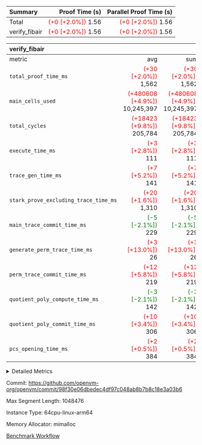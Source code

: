 | Summary | Proof Time (s) | Parallel Proof Time (s) |
|:---|---:|---:|
| Total | <span style='color: red'>(+0 [+2.0%])</span> 1.56 | <span style='color: red'>(+0 [+2.0%])</span> 1.56 |
| verify_fibair | <span style='color: red'>(+0 [+2.0%])</span> 1.56 | <span style='color: red'>(+0 [+2.0%])</span> 1.56 |


| verify_fibair |||||
|:---|---:|---:|---:|---:|
|metric|avg|sum|max|min|
| `total_proof_time_ms ` | <span style='color: red'>(+30 [+2.0%])</span> 1,562 | <span style='color: red'>(+30 [+2.0%])</span> 1,562 | <span style='color: red'>(+30 [+2.0%])</span> 1,562 | <span style='color: red'>(+30 [+2.0%])</span> 1,562 |
| `main_cells_used     ` | <span style='color: red'>(+480608 [+4.9%])</span> 10,245,397 | <span style='color: red'>(+480608 [+4.9%])</span> 10,245,397 | <span style='color: red'>(+480608 [+4.9%])</span> 10,245,397 | <span style='color: red'>(+480608 [+4.9%])</span> 10,245,397 |
| `total_cycles        ` | <span style='color: red'>(+18423 [+9.8%])</span> 205,784 | <span style='color: red'>(+18423 [+9.8%])</span> 205,784 | <span style='color: red'>(+18423 [+9.8%])</span> 205,784 | <span style='color: red'>(+18423 [+9.8%])</span> 205,784 |
| `execute_time_ms     ` | <span style='color: red'>(+3 [+2.8%])</span> 111 | <span style='color: red'>(+3 [+2.8%])</span> 111 | <span style='color: red'>(+3 [+2.8%])</span> 111 | <span style='color: red'>(+3 [+2.8%])</span> 111 |
| `trace_gen_time_ms   ` | <span style='color: red'>(+7 [+5.2%])</span> 141 | <span style='color: red'>(+7 [+5.2%])</span> 141 | <span style='color: red'>(+7 [+5.2%])</span> 141 | <span style='color: red'>(+7 [+5.2%])</span> 141 |
| `stark_prove_excluding_trace_time_ms` | <span style='color: red'>(+20 [+1.6%])</span> 1,310 | <span style='color: red'>(+20 [+1.6%])</span> 1,310 | <span style='color: red'>(+20 [+1.6%])</span> 1,310 | <span style='color: red'>(+20 [+1.6%])</span> 1,310 |
| `main_trace_commit_time_ms` | <span style='color: green'>(-5 [-2.1%])</span> 229 | <span style='color: green'>(-5 [-2.1%])</span> 229 | <span style='color: green'>(-5 [-2.1%])</span> 229 | <span style='color: green'>(-5 [-2.1%])</span> 229 |
| `generate_perm_trace_time_ms` | <span style='color: red'>(+3 [+13.0%])</span> 26 | <span style='color: red'>(+3 [+13.0%])</span> 26 | <span style='color: red'>(+3 [+13.0%])</span> 26 | <span style='color: red'>(+3 [+13.0%])</span> 26 |
| `perm_trace_commit_time_ms` | <span style='color: red'>(+12 [+5.8%])</span> 219 | <span style='color: red'>(+12 [+5.8%])</span> 219 | <span style='color: red'>(+12 [+5.8%])</span> 219 | <span style='color: red'>(+12 [+5.8%])</span> 219 |
| `quotient_poly_compute_time_ms` | <span style='color: green'>(-3 [-2.1%])</span> 142 | <span style='color: green'>(-3 [-2.1%])</span> 142 | <span style='color: green'>(-3 [-2.1%])</span> 142 | <span style='color: green'>(-3 [-2.1%])</span> 142 |
| `quotient_poly_commit_time_ms` | <span style='color: red'>(+10 [+3.4%])</span> 306 | <span style='color: red'>(+10 [+3.4%])</span> 306 | <span style='color: red'>(+10 [+3.4%])</span> 306 | <span style='color: red'>(+10 [+3.4%])</span> 306 |
| `pcs_opening_time_ms ` | <span style='color: red'>(+2 [+0.5%])</span> 384 | <span style='color: red'>(+2 [+0.5%])</span> 384 | <span style='color: red'>(+2 [+0.5%])</span> 384 | <span style='color: red'>(+2 [+0.5%])</span> 384 |



<details>
<summary>Detailed Metrics</summary>

|  | verify_program_compile_ms | total_cells | stark_prove_excluding_trace_time_ms | quotient_poly_compute_time_ms | quotient_poly_commit_time_ms | perm_trace_commit_time_ms | pcs_opening_time_ms | main_trace_commit_time_ms |
| --- | --- | --- | --- | --- | --- | --- | --- |
|  | 5 | 65,536 | 62 | 2 | 13 | 0 | 32 | 13 | 

| air_name | rows | quotient_deg | main_cols | interactions | constraints | cells |
| --- | --- | --- | --- | --- | --- | --- |
| AccessAdapterAir<2> |  | 4 |  | 5 | 11 |  | 
| AccessAdapterAir<4> |  | 4 |  | 5 | 11 |  | 
| AccessAdapterAir<8> |  | 4 |  | 5 | 11 |  | 
| FibonacciAir | 32,768 | 1 | 2 |  | 5 | 65,536 | 
| FriReducedOpeningAir |  | 4 |  | 31 | 52 |  | 
| NativePoseidon2Air<BabyBearParameters>, 1> |  | 4 |  | 136 | 530 |  | 
| PhantomAir |  | 4 |  | 3 | 4 |  | 
| ProgramAir |  | 1 |  | 1 | 4 |  | 
| VariableRangeCheckerAir |  | 1 |  | 1 | 4 |  | 
| VmAirWrapper<AluNativeAdapterAir, FieldArithmeticCoreAir> |  | 4 |  | 15 | 23 |  | 
| VmAirWrapper<BranchNativeAdapterAir, BranchEqualCoreAir<1> |  | 4 |  | 11 | 22 |  | 
| VmAirWrapper<JalNativeAdapterAir, JalCoreAir> |  | 4 |  | 7 | 6 |  | 
| VmAirWrapper<NativeAdapterAir<2, 0>, PublicValuesCoreAir> |  | 4 |  | 11 | 22 |  | 
| VmAirWrapper<NativeLoadStoreAdapterAir<1>, NativeLoadStoreCoreAir<1> |  | 4 |  | 15 | 16 |  | 
| VmAirWrapper<NativeLoadStoreAdapterAir<4>, NativeLoadStoreCoreAir<4> |  | 4 |  | 15 | 16 |  | 
| VmAirWrapper<NativeVectorizedAdapterAir<4>, FieldExtensionCoreAir> |  | 4 |  | 15 | 23 |  | 
| VmConnectorAir |  | 4 |  | 3 | 8 |  | 
| VolatileBoundaryAir |  | 4 |  | 4 | 16 |  | 

| group | trace_gen_time_ms | total_proof_time_ms | total_cycles | total_cells | stark_prove_excluding_trace_time_ms | quotient_poly_compute_time_ms | quotient_poly_commit_time_ms | perm_trace_commit_time_ms | pcs_opening_time_ms | main_trace_commit_time_ms | main_cells_used | generate_perm_trace_time_ms | execute_time_ms |
| --- | --- | --- | --- | --- | --- | --- | --- | --- | --- | --- | --- | --- | --- |
| verify_fibair | 141 | 1,562 | 205,784 | 27,624,088 | 1,310 | 142 | 306 | 219 | 384 | 229 | 10,245,397 | 26 | 111 | 

| group | air_name | rows | prep_cols | perm_cols | main_cols | cells |
| --- | --- | --- | --- | --- | --- | --- |
| verify_fibair | AccessAdapterAir<2> | 65,536 |  | 12 | 11 | 1,507,328 | 
| verify_fibair | AccessAdapterAir<4> | 32,768 |  | 12 | 13 | 819,200 | 
| verify_fibair | AccessAdapterAir<8> | 128 |  | 12 | 17 | 3,712 | 
| verify_fibair | FriReducedOpeningAir | 1,024 |  | 36 | 25 | 62,464 | 
| verify_fibair | NativePoseidon2Air<BabyBearParameters>, 1> | 16,384 |  | 160 | 399 | 9,158,656 | 
| verify_fibair | PhantomAir | 4,096 |  | 8 | 6 | 57,344 | 
| verify_fibair | ProgramAir | 8,192 |  | 8 | 10 | 147,456 | 
| verify_fibair | VariableRangeCheckerAir | 262,144 | 2 | 8 | 1 | 2,359,296 | 
| verify_fibair | VmAirWrapper<AluNativeAdapterAir, FieldArithmeticCoreAir> | 131,072 |  | 20 | 29 | 6,422,528 | 
| verify_fibair | VmAirWrapper<BranchNativeAdapterAir, BranchEqualCoreAir<1> | 32,768 |  | 16 | 23 | 1,277,952 | 
| verify_fibair | VmAirWrapper<JalNativeAdapterAir, JalCoreAir> | 8,192 |  | 12 | 9 | 172,032 | 
| verify_fibair | VmAirWrapper<NativeLoadStoreAdapterAir<1>, NativeLoadStoreCoreAir<1> | 65,536 |  | 24 | 22 | 3,014,656 | 
| verify_fibair | VmAirWrapper<NativeLoadStoreAdapterAir<4>, NativeLoadStoreCoreAir<4> | 16,384 |  | 24 | 31 | 901,120 | 
| verify_fibair | VmAirWrapper<NativeVectorizedAdapterAir<4>, FieldExtensionCoreAir> | 8,192 |  | 20 | 38 | 475,136 | 
| verify_fibair | VmConnectorAir | 2 | 1 | 8 | 4 | 24 | 
| verify_fibair | VolatileBoundaryAir | 65,536 |  | 8 | 11 | 1,245,184 | 

</details>


Commit: https://github.com/openvm-org/openvm/commit/98f30e06dbedec4df97c048ab8b7b8c18e3a03b6

Max Segment Length: 1048476

Instance Type: 64cpu-linux-arm64

Memory Allocator: mimalloc

[Benchmark Workflow](https://github.com/openvm-org/openvm/actions/runs/13137078202)
